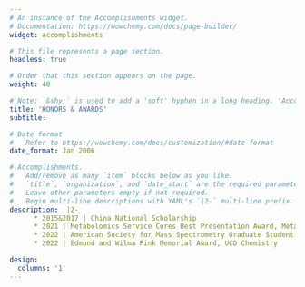 ```yaml
---
# An instance of the Accomplishments widget.
# Documentation: https://wowchemy.com/docs/page-builder/
widget: accomplishments

# This file represents a page section.
headless: true

# Order that this section appears on the page.
weight: 40

# Note: `&shy;` is used to add a 'soft' hyphen in a long heading. 'Accomplish&shy;ments'
title: 'HONORS & AWARDS'
subtitle:

# Date format
#   Refer to https://wowchemy.com/docs/customization/#date-format
date_format: Jan 2006

# Accomplishments.
#   Add/remove as many `item` blocks below as you like.
#   `title`, `organization`, and `date_start` are the required parameters.
#   Leave other parameters empty if not required.
#   Begin multi-line descriptions with YAML's `|2-` multi-line prefix.
description:  |2-
      * 2015&2017 | China National Scholarship
      * 2021 | Metabolomics Service Cores Best Presentation Award, Metabolomics Association of North America annual conference
      * 2022 | American Society for Mass Spectrometry Graduate Student Travel Award
      * 2022 | Edmund and Wilma Fink Memorial Award, UCD Chemistry

design:
  columns: '1'
---
```

